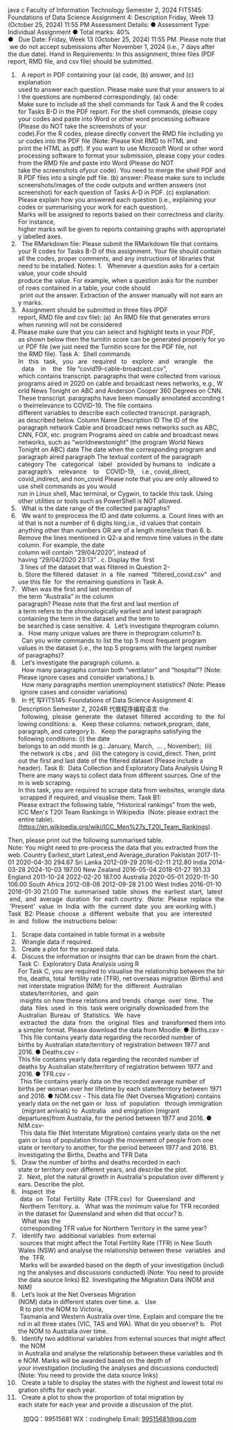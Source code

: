 java c
Faculty of Information Technology 
Semester 2, 2024 
FIT5145: Foundations of Data Science 
Assignment 4: Description 
Friday, Week 13 (October 25, 2024) 11:55 PM
Assessment Details: 
● Assessment Type: Individual Assignment
● Total marks: 40%
●   Due Date: Friday, Week 13 (October 25, 2024) 11:55 PM. Please note that we do not accept submissions after November 1, 2024 (i.e., 7 days after the due date).
Hand in Requirements: 
In this assignment, three files (PDF report, RMD file, and csv file) should be submitted.
1.   A report in PDF containing your (a) code, (b) answer, and (c) explanation used to answer each question. Please make sure that your answers to all the questions are numbered correspondingly.
(a) code: Make sure to include all the shell commands for Task A and the R codes for Tasks B-D in the PDF report. For the shell commands, please copy your codes and paste into Word or other word processing software (Please do NOT take the screenshots of your code).For the R codes, please directly convert the RMD file including your codes into the PDF file (Note: Please Knit RMD to HTML and print the HTML as pdf). If you want to use Microsoft Word or other word processing software to format your submission, please copy your codes from the RMD file and paste into Word (Please do NOT take the screenshots ofyour code).
You need to merge the shell PDF and R PDF files into a single pdf file.
(b) answer: Please make sure to include screenshots/images of the code outputs and written answers (not screenshot) for each question of Tasks A-D in PDF.
(c) explanation: Please explain how you answered each question (i.e., explaining your codes or summarising your work for each question).
Marks will be assigned to reports based on their correctness and clarity. For instance, higher marks will be given to reports containing graphs with appropriately labelled axes.
2.   The RMarkdown file: Please submit the RMarkdown file that contains your R codes for Tasks B-D of this assignment. Your file should contain all the codes, proper comments, and any instructions of libraries that need to be installed.
Notes: 
1.   Whenever a question asks for a certain value, your code should produce the value. For example, when a question asks for the number of rows contained in a table, your code should  print out the answer. Extraction of the answer manually will not earn any marks.
2.   Assignment should be submitted in three files (PDF report, RMD file and csv file): (a)  An RMD file that generates errors when running will not be considered
3. Please make sure that you can select and highlight texts in your PDF, as shown below then the turnitin score can be generated properly for your PDF file (we just need the Turnitin score for the PDF file, not the RMD file).
Task A:  Shell commands In   this   task,   you   are   required   to   explore   and   wrangle    the   data    in    the   file “covid19-cable-broadcast.csv”, which contains transcript. paragraphs that were collected from various programs aired in 2020 on cable and broadcast news networks, e.g., World News Tonight on ABC and Anderson Cooper 360 Degrees on CNN. These transcript. paragraphs have been manually annotated according to theirrelevance to COVID-19. The file contains different variables to describe each collected transcript. paragraph, as described below.
Column Name 
Description 
ID 
The ID of the paragraph 
network 
Cable and broadcast news networks such as ABC, CNN, FOX, etc. 
program Programs aired on cable and broadcast news networks, such as “worldnewstonight” (the program World News Tonight on ABC) 
date 
The date when the corresponding program and paragraph aired 
paragraph 
The textual content of the paragraph 
category The   categorical   label   provided by humans to   indicate a paragraph’s    relevance    to    COVID-19,    i.e., covid_direct, covid_indirect, and non_covid Please note that you are only allowed to use shell commands as you would run in Linux shell, Mac terminal, or Cygwin, to tackle this task. Using other utilities or tools such as PowerShell is NOT allowed.
1.   What is the date range of the collected paragraphs?
2.   We want to preprocess the ID and date columns.
a. Count lines with an id that is not a number of 6 digits long,i.e., id values that contain anything other than numbers OR are of a length more/less than 6.
b. Remove the lines mentioned in Q2-a and remove time values in the date column. For example, the date column will contain “29/04/2020”, instead of having “29/04/2020 23:13” .
c. Display the  first  3 lines of the dataset that was filtered in Question 2-b. Store the filtered  dataset  in  a  file  named  “filtered_covid.csv”  and use this file  for  the remaining questions in Task A. 
3.   When was the first and last mention of the term “Australia” in the column paragraph? Please note that the first and last mention of a term refers to the chronologically earliest and latest paragraph containing the term in the dataset and the term to be searched is case sensitive. 
4.  Let’s investigate theprogram column.
a.   How many unique values are there in theprogram column?
b.   Can you write commands to list the top 5 most frequent program values in the dataset (i.e., the top 5 programs with the largest number of paragraphs)?
5.   Let’s investigate the paragraph column.
a.   How many paragraphs contain both “ventilator” and “hospital”? (Note: Please ignore cases and consider variations.)
b.   How many paragraphs mention unemployment statistics? (Note: Please ignore cases and consider variations)
6.   In 代 写FIT5145: Foundations of Data Science Assignment 4: Description Semester 2, 2024R
代做程序编程语言 the   following,  please  generate  the  dataset  filtered  according  to  the  following conditions:
a.   Keep these columns: network,program, date, paragraph, and category 
b.   Keep the paragraphs satisfying the following conditions: (i) the date belongs to an odd month (e.g.: January, March,  … , November);  (ii)  the network is cbs  ; and  (iii) the category is covid_direct.
Then, print out the first and last date of the filtered dataset (Please include a header).
Task B:  Data Collection and Exploratory Data Analysis Using R There are many ways to collect data from different sources. One of them is web scraping. In this task, you are required to scrape data from websites, wrangle data scrapped if required, and visualise them.
Task B1:
Please extract the following table, “Historical rankings” from the web, ICC Men's T20I Team Rankings in Wikipedia  (Note: please extract the entire table).
(https://en.wikipedia.org/wiki/ICC_Men%27s_T20I_Team_Rankings).

Then, please print out the following summarised table. Note: You might need to pre-process the data that you extracted from the web.
Country 
Earliest_start 
Latest_end 
Average_duration 
Pakistan 
2017-11-01 
2020-04-30 
294.67 
Sri Lanka 
2012-09-29 
2016-02-11 
212.80 
India 
2014-03-28 
2024-10-03 
197.00 
New Zealand 
2016-05-04 
2018-01-27 
191.33 
England 
2011-10-24 
2022-02-20 
187.00 
Australia 
2020-05-01 
2020-11-30 
106.00 
South Africa 
2012-08-08 
2012-09-28 
21.00 
West Indies 
2016-01-10 
2016-01-30 
21.00 The  summarised  table  shows  the  earliest  start,  latest  end,  and  average  duration  for  each country.  (Note:  Please  replace  the  'Present'  value  in  India  with  the  current  date  you  are working with.)
Task  B2: Please  choose  a  different  website  that  you  are  interested  in  and  follow  the instructions below:
1.   Scrape data contained in table format in a website
2.   Wrangle data if required.
3.   Create a plot for the scraped data.
4.   Discuss the information or insights that can be drawn from the chart.
Task C:  Exploratory Data Analysis using R For Task C, you are required to visualise the relationship between the births, deaths, total  fertility rate (TFR), net overseas migration (Births) and net interstate migration (NIM) for the  different  Australian  states/territories,  and  gain  insights on how these relations and trends  change  over  time.  The  data  files  used  in  this  task were originally downloaded from the  Australian  Bureau  of  Statistics.  We  have  extracted  the  data  from  the  original  files  and  transformed them into a simpler format. Please download the data from Moodle:
● Births.csv - This file contains yearly data regarding the recorded number of births by Australian state/territory of registration between 1977 and 2016.
● Deaths.csv -This file contains yearly data regarding the recorded number of deaths by Australian state/territory of registration between 1977 and 2016.
● TFR.csv - This file contains yearly data on the recorded average number of births per woman over her lifetime by each state/territory between 1971 and 2016.
● NOM.csv - This data file (Net Oversea Migration) contains yearly data on the net gain or  loss  of  population   through immigration   (migrant arrivals) to  Australia   and emigration (migrant departures)from Australia, for the period between 1977 and 2016.
● NIM.csv- This data file (Net Interstate Migration) contains yearly data on the net gain or loss of population through the movement of people from one state or territory to another, for the period between 1977 and 2016.
B1. Investigating the Births, Deaths and TFR Data 
1.   Draw the number of births and deaths recorded in each state or territory over different years, and describe the plot.
2.  Next, plot the natural growth in Australia's population over different years. Describe the plot.
3.   Inspect  the  data  on  Total  Fertility  Rate  (TFR.csv)  for  Queensland  and  Northern Territory.
a.   What was the minimum value for TFR recorded in the dataset for Queensland and when did that occur?
b.   What was the  corresponding TFR value for Northern Territory in the same year?
4.   Identify two  additional variables  from external  sources that might affect the Total Fertility Rate (TFR) in New South Wales (NSW) and analyse the relationship between these  variables  and  the  TFR.  Marks will be awarded based on the depth of your investigation (including the analyses and discussions conducted) (Note: You need to provide the data source links)
B2. Investigating the Migration Data (NOM and NIM) 
1.   Let’s look at the Net Overseas Migration (NOM) data in different states over time.
a.   Use  R to plot the NOM to Victoria,  Tasmania and Western Australia over time. Explain and compare the trend in all three states (VIC, TAS and WA). What do you observe?
b.   Plot the NOM to Australia over time.
2.   Identify two additional variables from external sources that might affect the NOM in Australia and analyse the relationship between these variables and the NOM. Marks will be awarded based on the depth of your investigation (including the analyses and discussions conducted) (Note: You need to provide the data source links)
3.   Create a table to display the states with the highest and lowest total migration shifts for each year.
4.   Create a plot to show the proportion of total migration by each state for each year and provide a discussion of the plot.

         
加QQ：99515681  WX：codinghelp  Email: 99515681@qq.com
